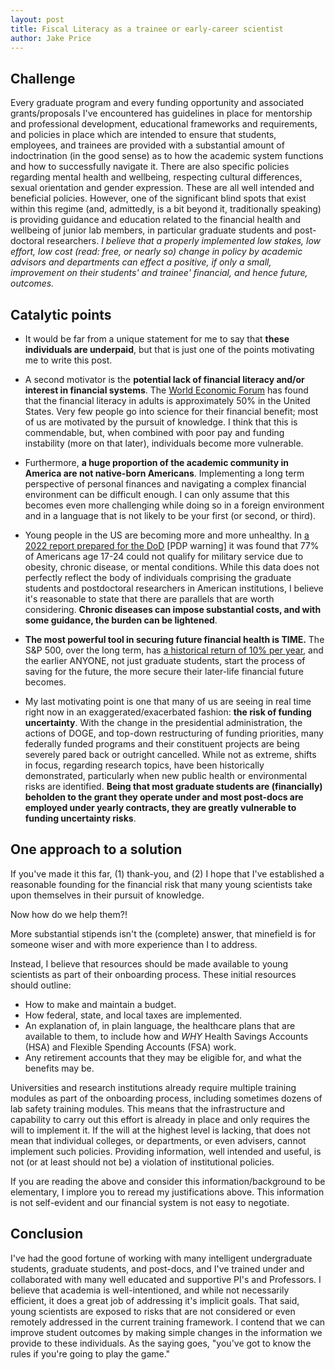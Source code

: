 ```yaml
---
layout: post   
title: Fiscal Literacy as a trainee or early-career scientist  
author: Jake Price   
---
```


## Challenge  
Every graduate program and every funding opportunity and associated grants/proposals I've encountered has guidelines in place for mentorship and professional development, educational frameworks and requirements, and policies in place which are intended to ensure that students, employees, and trainees are provided with a substantial amount of indoctrination (in the good sense) as to how the academic system functions and how to successfully navigate it. There are also specific policies regarding mental health and wellbeing, respecting cultural differences, sexual orientation and gender expression. These are all well intended and beneficial policies. However, one of the significant blind spots that exist within this regime (and, admittedly, is a bit beyond it, traditionally speaking) is providing guidance and education related to the financial health and wellbeing of junior lab members, in particular graduate students and post-doctoral researchers. *I believe that a properly implemented low stakes, low effort, low cost (read: free, or nearly so) change in policy by academic advisors and departments can effect a positive, if only a small, improvement on their students' and trainee' financial, and hence future, outcomes.* 

## Catalytic points  
* It would be far from a unique statement for me to say that **these individuals are underpaid**, but that is just one of the points motivating me to write this post.  

* A second motivator is the **potential lack of financial literacy and/or interest in financial systems**. The [World Economic Forum](https://www.weforum.org/stories/2024/04/financial-literacy-money-education/) has found that the financial literacy in adults is approximately 50% in the United States. Very few people go into science for their financial benefit; most of us are motivated by the pursuit of knowledge. I think that this is commendable, but, when combined with poor pay and funding instability (more on that later), individuals become more vulnerable.  

* Furthermore, **a huge proportion of the academic community in America are not native-born Americans**. Implementing a long term perspective of personal finances and navigating a complex financial environment can be difficult enough. I can only assume that this becomes even more challenging while doing so in a foreign environment and in a language that is not likely to be your first (or second, or third).  

* Young people in the US are becoming more and more unhealthy. In [a 2022 report prepared for the DoD](https://www.esd.whs.mil/Portals/54/Documents/FOID/Reading%20Room/Personnel_Related/23-F-1060_QMA_Technical_Report_Mar_2022.pdf) [PDP warning] it was found that 77% of Americans age 17-24 could not qualify for military service due to obesity, chronic disease, or mental conditions. While this data does not perfectly reflect the body of individuals comprising the graduate students and postdoctoral researchers in American institutions, I believe it's reasonable to state that there are parallels that are worth considering. **Chronic diseases can impose substantial costs, and with some guidance, the burden can be lightened**. 

* **The most powerful tool in securing future financial health is TIME.** The S&P 500, over the long term, has [a historical return of 10% per year](https://www.investopedia.com/ask/answers/042415/what-average-annual-return-sp-500.asp), and the earlier ANYONE, not just graduate students, start the process of saving for the future, the more secure their later-life financial future becomes. 

* My last motivating point is one that many of us are seeing in real time right now in an exaggerated/exacerbated fashion: **the risk of funding uncertainty**. With the change in the presidential administration, the actions of DOGE, and top-down restructuring of funding priorities, many federally funded programs and their constituent projects are being severely pared back or outright cancelled. While not as extreme, shifts in focus, regarding research topics, have been historically demonstrated, particularly when new public health or environmental risks are identified. **Being that most graduate students are (financially) beholden to the grant they operate under and most post-docs are employed under yearly contracts, they are greatly vulnerable to funding uncertainty risks**.  

## One approach to a solution  
If you've made it this far, (1) thank-you, and (2) I hope that I've established a reasonable founding for the financial risk that many young scientists take upon themselves in their pursuit of knowledge. 

Now how do we help them?! 

More substantial stipends isn't the (complete) answer, that minefield is for someone wiser and with more experience than I to address. 

Instead, I believe that resources should be made available to young scientists as part of their onboarding process. These initial resources should outline:  
* How to make and maintain a budget.  
* How federal, state, and local taxes are implemented.  
* An explanation of, in plain language, the healthcare plans that are available to them, to include how and *WHY* Health Savings Accounts (HSA) and Flexible Spending Accounts (FSA) work.  
* Any retirement accounts that they may be eligible for, and what the benefits may be.  

Universities and research institutions already require multiple training modules as part of the onboarding process, including sometimes dozens of lab safety training modules. This means that the infrastructure and capability to carry out this effort is already in place and only requires the will to implement it. If the will at the highest level is lacking, that does not mean that individual colleges, or departments, or even advisers, cannot implement such policies. Providing information, well intended and useful, is not (or at least should not be) a violation of institutional policies.  

If you are reading the above and consider this information/background to be elementary, I implore you to reread my justifications above. This information is not self-evident and our financial system is not easy to negotiate. 

## Conclusion
I've had the good fortune of working with many intelligent undergraduate students, graduate students, and post-docs, and I've trained under and collaborated with many well educated and supportive PI's and Professors. I believe that academia is well-intentioned, and while not necessarily efficient, it does a great job of addressing it's implicit goals. That said, young scientists are exposed to risks that are not considered or even remotely addressed in the current training framework. I contend that we can improve student outcomes by making simple changes in the information we provide to these individuals. As the saying goes, "you've got to know the rules if you're going to play the game." 
